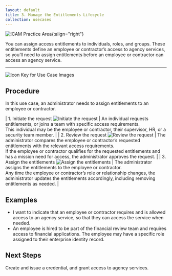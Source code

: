 ```yaml
---
layout: default
title: 3. Manage the Entitlements Lifecycle
collection: usecases
---
```


![ICAM Practice Area]({{site.baseurl}}/img/usecases/Identity-Provisioning.png){:align="right"}

You can assign access entitlements to individuals, roles, and groups. These entitlements define an employee or contractor’s access to agency services, so you’ll need to assign entitlements before an employee or contractor can access an agency service.

---

![Icon Key for Use Case Images]({{site.baseurl}}/img/usecases/3-IconKey.png)

## Procedure

In this use case, an administrator needs to assign entitlements to an employee or contractor.

| 1. Initiate the request ![Initiate the request]({{site.baseurl}}/img/usecases/3-1.png) | An individual requests entitlements, or joins a team with specific access requirements.<br/>This individual may be the employee or contractor, their supervisor, HR, or a security team member. |
| 2. Review the request ![Review the request]({{site.baseurl}}/img/usecases/3-2.png) | The administrator compares the employee or contractor’s requested entitlements with the relevant access requirements.<br/>If the employee or contractor qualifies for the requested entitlements and has a mission need for access, the administrator approves the request. |
| 3. Assign the entitlements ![Assign the entitlements]({{site.baseurl}}/img/usecases/3-3.png) | The administrator assigns the entitlements to the employee or contractor.<br/>Any time the employee or contractor’s role or relationship changes, the administrator updates the entitlements accordingly, including removing entitlements as needed. |

## Examples

- I want to indicate that an employee or contractor requires and is allowed access to an agency service, so that they can access the service when needed.
- An employee is hired to be part of the financial review team and requires access to financial applications. The employee may have a specific role assigned to their enterprise identity record. 

## Next Steps

Create and issue a credential, and grant access to agency services.
